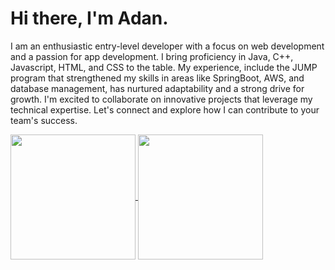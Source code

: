 # Hi there, I'm Adan. 

I am an enthusiastic entry-level developer with a focus on web development and a passion for app development. I bring proficiency in Java, C++, Javascript, HTML, and CSS to the table. My experience, include the JUMP program that strengthened my skills in areas like SpringBoot, AWS, and database management, has nurtured adaptability and a strong drive for growth. I'm excited to collaborate on innovative projects that leverage my technical expertise. Let's connect and explore how I can contribute to your team's success.
<!--
<img align="left" width="47%" src="https://github-readme-stats.vercel.app/api/top-langs/?username=viveroa2291&layout=compact"/> 
<img align="left" width="47%" src="https://github-readme-stats.vercel.app/api?username=viveroa2291&show_icons=true&theme=radical"/>
-->
<a href="https://github.com/viveroa2291/github-readme-stats">
  <img height=200 align="center" src="https://github-readme-stats.vercel.app/api?username=viveroa2291" />
</a>
<a href="https://github.com/viveroa2291/convoychat">
  <img height=200 align="center" src="https://github-readme-stats.vercel.app/api/top-langs?username=viveroa2291&layout=compact&langs_count=8&card_width=320" />
</a>
